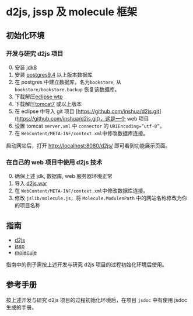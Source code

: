 # d2js, jssp 及 molecule 框架

## 初始化环境

### 开发与研究 d2js 项目
0. 安装  [jdk8](http://www.oracle.com/technetwork/java/javase/downloads/jdk8-downloads-2133151.html)
0. 安装 [postgres9.4](http://www.postgresql.org/) 以上版本数据库
0. 在 postgres 中建立数据库，名为`bookstore`, 从 `bookstore/bookstore.backup` 恢复该数据库。
0. 下载解压[eclipse wtp](http://www.eclipse.org/webtools/)
0. 下载解压[tomcat7](http://tomcat.apache.org/download-70.cgi) 或以上版本
0. 在 eclipse 中导入 git 项目 [https://github.com/inshua/d2js.git](https://github.com/inshua/d2js.git)，这是一个 web 项目
0. 设置 tomcat `server.xml` 中 `connector` 的 `URIEncoding=”utf-8”`。
0. 在 `WebContent/META-INF/context.xml`中修改数据库连接。

启动网站后，打开 [http://localhost:8080/d2js/](http://localhost:8080/d2js/) 即可看到功能展示页面。

### 在自己的 web 项目中使用 d2js 技术

0. 确保上述 jdk, 数据库, web 服务器环境正常
0. 导入 [d2js.war](../build/org.siphon.d2js.war?raw=true)
0. 在 `WebContent/META-INF/context.xml`中修改数据库连接。
0. 修改 `jslib/molecule.js`，将 `Molecule.ModulesPath` 中的网站名称修改为你的项目名称

## 指南

* [d2js](WebContent/guide/d2js.md)
* [jssp](WebContent/guide/jssp.md)
* [molecule](WebContent/guide/molecule.md)

指南中的例子需按上述开发与研究 d2js 项目的过程初始化环境后使用。

## 参考手册

按上述开发与研究 d2js 项目的过程初始化环境后，在项目 `jsdoc` 中有使用 jsdoc 生成的手册。

